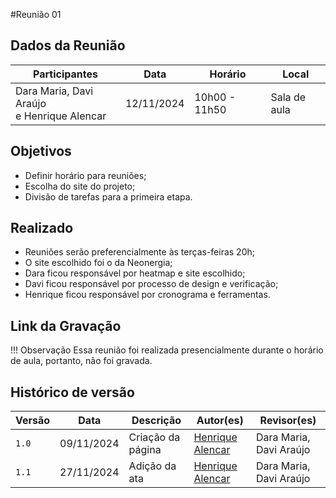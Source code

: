 #Reunião 01

## Dados da Reunião

|                  Participantes                  |    Data    |    Horário    |    Local     |
| ----------------------------------------------- | ---------- | ------------- | ------------ |
| Dara Maria, Davi Araújo <br> e Henrique Alencar | 12/11/2024 | 10h00 - 11h50 | Sala de aula |

## Objetivos 

* Definir horário para reuniões;
* Escolha do site do projeto;
* Divisão de tarefas para a primeira etapa.

## Realizado

* Reuniões serão preferencialmente às terças-feiras 20h;
* O site escolhido foi o da Neonergia;
* Dara ficou responsável por heatmap e site escolhido;
* Davi ficou responsável por processo de design e verificação;
* Henrique ficou responsável por cronograma e ferramentas.

## Link da Gravação

!!! Observação
    Essa reunião foi realizada presencialmente durante o horário de aula, portanto, não foi gravada.

## Histórico de versão

| Versão | Data       | Descrição                                | Autor(es)                                                                                       | Revisor(es)                                                                                                                                    |
| ------ | ---------- | ---------------------------------------- | ----------------------------------------------------------------------------------------------- | ---------------------------------------------------------------------------------------------------------------------------------------------- |
| `1.0`  | 09/11/2024 | Criação da página                     | [Henrique Alencar](https://github.com/henryqma) | Dara Maria, Davi Araújo |
| `1.1`  | 27/11/2024 | Adição da ata                         | [Henrique Alencar](https://github.com/henryqma) | Dara Maria, Davi Araújo |